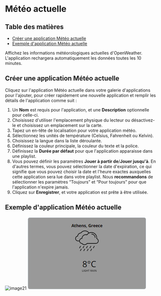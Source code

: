 # Météo actuelle

## Table des matières
- [Créer une application Météo actuelle](#créer-une-application-météo-actuelle)
- [Exemple d'application Météo actuelle](#exemple-dapplication-météo-actuelle)

Affichez les informations météorologiques actuelles d'OpenWeather. L'application rechargera automatiquement les données toutes les 10 minutes.

## Créer une application Météo actuelle
Cliquez sur l'application Météo actuelle dans votre galerie d'applications pour l'ajouter, pour créer rapidement une nouvelle application et remplir les détails de l'application comme suit :
1.  Un **Nom** est requis pour l'application, et une **Description** optionnelle pour celle-ci.
2.  Choisissez d'utiliser l'emplacement physique du lecteur ou désactivez-le et choisissez un emplacement sur la carte.
3.  Tapez un en-tête de localisation pour votre application météo.
4.  Sélectionnez les unités de température (Celsius, Fahrenheit ou Kelvin).
5.  Choisissez la langue dans la liste déroulante.
6.  Définissez la couleur principale, la couleur du texte et la police.
7.  Définissez la **Durée par défaut** pour que l'application apparaisse dans une playlist.
8.  Vous pouvez définir les paramètres **Jouer à partir de**/**Jouer jusqu'à**. En d'autres termes, vous pouvez sélectionner la date d'expiration, ce qui signifie que vous pouvez choisir la date et l'heure exactes auxquelles cette application sera lue dans votre playlist. Nous **recommandons** de sélectionner les paramètres “Toujours” et “Pour toujours” pour que l'application n'expire jamais.
9.  Cliquez sur **Enregistrer**, et votre application est prête à être utilisée.

## Exemple d'application Météo actuelle

![image21](./images/image21.jpg)
![2024-07-16-15_15_48-Signage-Dashboard](./images/2024-07-16-15_15_48-Signage-Dashboard.png)